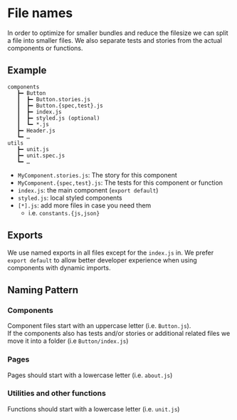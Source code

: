 # File names

In order to optimize for smaller bundles and reduce the filesize we can split a file into smaller
files. We also separate tests and stories from the actual components or functions.

## Example

```
components
   ┣━ Button
   ┃  ┣━ Button.stories.js
   ┃  ┣━ Button.{spec,test}.js
   ┃  ┣━ index.js
   ┃  ┣━ styled.js (optional)
   ┃  ┗━ *.js
   ┣━ Header.js
   ┗━ …
utils
   ┣━ unit.js
   ┣━ unit.spec.js
   ┗━ …
```

* `MyComponent.stories.js`: The story for this component
* `MyComponent.{spec,test}.js`: The tests for this component or function
* `index.js`: the main component (`export default`)
* `styled.js`: local styled components
* `[*].js`: add more files in case you need them
  * i.e. `constants.{js,json}`
  
## Exports

We use named exports in all files except for the `index.js` in.
We prefer `export default` to allow better developer experience when using components with dynamic
imports.

## Naming Pattern

### Components

Component files start with an uppercase letter (i.e. `Button.js`).  
If the components also has tests and/or stories or additional related files we move it into a
folder (i.e `Button/index.js`)

### Pages

Pages should start with a lowercase letter (i.e. `about.js`)

### Utilities and other functions

Functions should start with a lowercase letter (i.e. `unit.js`)



